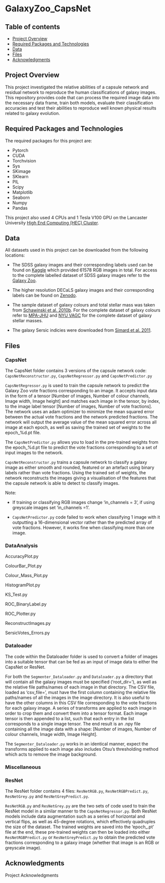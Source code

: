 # GalaxyZoo_CapsNet

## Table of contents
* [Project Overview](#general-info)
* [Required Packages and Technologies](#technologies)
* [Data](#setup)
* [Files](#files)
* [Acknowledgments](#acknowledgments)

## Project Overview
This project investigated the relative abilities of a capsule network and residual network to reproduce the human classifications of galaxy images. This repository provides code that can process the required image data into the necessary data frame, train both models, evaluate their classification accuracies and test their abilities to reproduce well known physical results related to galaxy evolution.
	
## Required Packages and Technologies
The required packages for this project are:
* Pytorch
* CUDA
* Torchvision
* Sys
* SKimage
* SKlearn
* PIL
* Scipy
* Matplotlib
* Seaborn
* Numpy
* Pandas

This project also used 4 CPUs and 1 Tesla V100 GPU on the Lancaster University [High End Computing (HEC) Cluster](https://answers.lancaster.ac.uk/display/ISS/High+End+Computing+%28HEC%29+help).
	
## Data
All datasets used in this project can be downloaded from the following locations:

* The SDSS galaxy images and their corresponding labels used can be found on [Kaggle](https://www.kaggle.com/competitions/galaxy-zoo-the-galaxy-challenge/data) which provided 61578 RGB images in total. For access to the complete labelled dataset of SDSS galaxy images refer to the [Galaxy Zoo](https://data.galaxyzoo.org/).

* The higher resolution DECaLS galaxy images and their corresponding labels can be found on [Zenodo](https://zenodo.org/record/4196267#.YqiMJqHMLIU).

* The sample dataset of galaxy colours and total stellar mass was taken from [Schawinski et al. 2010b](https://cdsarc.cds.unistra.fr/viz-bin/cat/J/ApJ/711/284#/browse). For the complete dataset of galaxy colours refer to [MPA-JHU](https://www.sdss.org/dr12/spectro/galaxy_mpajhu/) and [NYU VAGC](http://sdss.physics.nyu.edu/vagc/) for the complete dataset of galaxy stellar masses.

* The galaxy Sersic indicies were downloaded from [Simard et al. 2011](https://cdsarc.cds.unistra.fr/viz-bin/cat/J/ApJS/196/11#/browse).



## Files
### CapsNet
The CapsNet folder contains 3 versions of the capsule network code: ```CapsNetReconstructor.py```, ```CapsNetRegressor.py``` and ```CapsNetPredictor.py```

```CapsNetRegressor.py``` is used to train the capsule network to predict the Galaxy Zoo vote fractions corresponding to an image. It accepts input data in the form of a tensor [Number of images, Number of colour channels, Image width, Image height] and matches each image in the tensor, by index, to the image label tensor [Number of images, Number of vote fractions]. The network uses an adam optimizer to minimize the mean squared error between the actual vote fractions and the network predicted fractions. The network will output the average value of the mean squared error across all image at each epoch, as well as saving the trained set of weights to the epoch_%d.pt file.

The ```CapsNetPredictor.py``` allows you to load in the pre-trained weights from the epoch_%d.pt file to predict the vote fractions corresponding to a set of input images to the network. 

```CapsNetReconstructor.py``` trains a capsule network to classify a galaxy image as either smooth and rounded, featured or an artefact using binary labels rather than vote fractions. Using the trained set of weights, the network reconstructs the images giving a visualisation of the features that the capsule network is able to detect to classify images. 


Note:

* If training or classifying RGB images change ‘in_channels = 3’, if using greyscale images set ‘in_channels =1’.

* ```CapsNetPredictor.py``` code failed to work when classifying 1 image with it outputting a 16-dimensional vector rather than the predicted array of vote fractions. However, it works fine when classifying more than one image.


### DataAnalysis
AccuracyPlot.py

ColourBar_Plot.py

Colour_Mass_Plot.py

HistogramPlot.py

KS_Test.py

ROC_BinaryLabel.py

ROC_Plotter.py

ReconstructImages.py

SersicVotes_Errors.py

### Dataloader
The code within the Dataloader folder is used to convert a folder of images into a suitable tensor that can be fed as an input of image data to either the CapsNet or ResNet. 

For both the ```Segmenter_Dataloader.py``` and ```Dataloader.py``` a directory that will contain all the galaxy images must be specified (‘root_dir=’), as well as the relative file paths/names of each image in that directory. The CSV file, loaded as ‘csv_file=’, must have the first column containing the relative file paths/names of all the images in the image directory. It is also useful to have the other columns in this CSV file corresponding to the vote fractions for each galaxy image. A series of transforms are applied to each image in order to crop them and convert them into a tensor format. Each image tensor is then appended to a list, such that each entry in the list corresponds to a single image tensor. The end result is an .npy file containing all the image data with a shape: [Number of images, Number of colour channels, Image width, Image Height].

The ```Segmenter_Dataloader.py``` works in an identical manner, expect the transforms applied to each image also includes Otsu’s thresholding method which acts to remove the image background.



### Miscellaneous


### ResNet
The ResNet folder contains 4 files: ```ResNetRGB.py```, ```ResNetRGBPredict.py```, ```ResNetGrey.py``` and ```ResNetGreyPredict.py```.

```ResNetRGB.py``` and ```ResNetGrey.py``` are the two sets of code used to train the ResNet model in a similar manner to the ```CapsNetRegressor.py```. Both ResNet models include data augmentation such as a series of horizontal and vertical flips, as well as 45-degree rotations, which effectively quadruples the size of the dataset. The trained weights are saved into the ‘epoch_.pt’ file at the end, these pre-trained weights can then be loaded into either ```ResNetRGBPredict.py``` or ```ResNetGreyPredict.py``` to obtain the predicted vote fractions corresponding to a galaxy image (whether that image is an RGB or greyscale image).
 

## Acknowledgments
Project Acknowledgments
